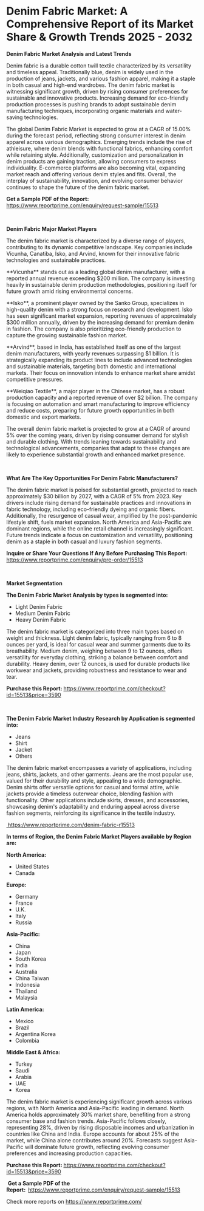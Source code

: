 <p><h1>Denim Fabric Market: A Comprehensive Report of its Market Share & Growth Trends 2025 - 2032</h1></p><p><strong>Denim Fabric Market Analysis and Latest Trends</strong></p>
<p><p>Denim fabric is a durable cotton twill textile characterized by its versatility and timeless appeal. Traditionally blue, denim is widely used in the production of jeans, jackets, and various fashion apparel, making it a staple in both casual and high-end wardrobes. The denim fabric market is witnessing significant growth, driven by rising consumer preferences for sustainable and innovative products. Increasing demand for eco-friendly production processes is pushing brands to adopt sustainable denim manufacturing techniques, incorporating organic materials and water-saving technologies.</p><p>The global Denim Fabric Market is expected to grow at a CAGR of 15.00% during the forecast period, reflecting strong consumer interest in denim apparel across various demographics. Emerging trends include the rise of athleisure, where denim blends with functional fabrics, enhancing comfort while retaining style. Additionally, customization and personalization in denim products are gaining traction, allowing consumers to express individuality. E-commerce platforms are also becoming vital, expanding market reach and offering various denim styles and fits. Overall, the interplay of sustainability, innovation, and evolving consumer behavior continues to shape the future of the denim fabric market.</p></p>
<p><strong>Get a Sample PDF of the Report:&nbsp;</strong> <a href="https://www.reportprime.com/enquiry/request-sample/15513?utm_campaign=2755&utm_medium=2&utm_source=Github&utm_content=ia&utm_term=20032025&utm_id=denim-fabric">https://www.reportprime.com/enquiry/request-sample/15513</a></p>
<p>&nbsp;</p>
<p><strong>Denim Fabric Major Market Players</strong></p>
<p><p>The denim fabric market is characterized by a diverse range of players, contributing to its dynamic competitive landscape. Key companies include Vicunha, Canatiba, Isko, and Arvind, known for their innovative fabric technologies and sustainable practices.</p><p>**Vicunha** stands out as a leading global denim manufacturer, with a reported annual revenue exceeding $200 million. The company is investing heavily in sustainable denim production methodologies, positioning itself for future growth amid rising environmental concerns.</p><p>**Isko**, a prominent player owned by the Sanko Group, specializes in high-quality denim with a strong focus on research and development. Isko has seen significant market expansion, reporting revenues of approximately $300 million annually, driven by the increasing demand for premium denim in fashion. The company is also prioritizing eco-friendly production to capture the growing sustainable fashion market.</p><p>**Arvind**, based in India, has established itself as one of the largest denim manufacturers, with yearly revenues surpassing $1 billion. It is strategically expanding its product lines to include advanced technologies and sustainable materials, targeting both domestic and international markets. Their focus on innovation intends to enhance market share amidst competitive pressures.</p><p>**Weiqiao Textile**, a major player in the Chinese market, has a robust production capacity and a reported revenue of over $2 billion. The company is focusing on automation and smart manufacturing to improve efficiency and reduce costs, preparing for future growth opportunities in both domestic and export markets.</p><p>The overall denim fabric market is projected to grow at a CAGR of around 5% over the coming years, driven by rising consumer demand for stylish and durable clothing. With trends leaning towards sustainability and technological advancements, companies that adapt to these changes are likely to experience substantial growth and enhanced market presence.</p></p>
<p>&nbsp;</p>
<p><strong>What Are The Key Opportunities For Denim Fabric Manufacturers?</strong></p>
<p><p>The denim fabric market is poised for substantial growth, projected to reach approximately $30 billion by 2027, with a CAGR of 5% from 2023. Key drivers include rising demand for sustainable practices and innovations in fabric technology, including eco-friendly dyeing and organic fibers. Additionally, the resurgence of casual wear, amplified by the post-pandemic lifestyle shift, fuels market expansion. North America and Asia-Pacific are dominant regions, while the online retail channel is increasingly significant. Future trends indicate a focus on customization and versatility, positioning denim as a staple in both casual and luxury fashion segments.</p></p>
<p><strong>Inquire or Share Your Questions If Any Before Purchasing This Report:</strong> <a href="https://www.reportprime.com/enquiry/pre-order/15513?utm_campaign=2755&utm_medium=2&utm_source=Github&utm_content=ia&utm_term=20032025&utm_id=denim-fabric">https://www.reportprime.com/enquiry/pre-order/15513</a></p>
<p>&nbsp;</p>
<p><strong>Market Segmentation</strong></p>
<p><strong>The Denim Fabric Market Analysis by types is segmented into:</strong></p>
<p><ul><li>Light Denim Fabric</li><li>Medium Denim Fabric</li><li>Heavy Denim Fabric</li></ul></p>
<p><p>The denim fabric market is categorized into three main types based on weight and thickness. Light denim fabric, typically ranging from 6 to 8 ounces per yard, is ideal for casual wear and summer garments due to its breathability. Medium denim, weighing between 9 to 12 ounces, offers versatility for everyday clothing, striking a balance between comfort and durability. Heavy denim, over 12 ounces, is used for durable products like workwear and jackets, providing robustness and resistance to wear and tear.</p></p>
<p><strong>Purchase this Report:&nbsp;</strong><a href="https://www.reportprime.com/checkout?id=15513&price=3590&utm_campaign=2755&utm_medium=2&utm_source=Github&utm_content=ia&utm_term=20032025&utm_id=denim-fabric">https://www.reportprime.com/checkout?id=15513&price=3590</a></p>
<p>&nbsp;</p>
<p><strong>The Denim Fabric Market Industry Research by Application is segmented into:</strong></p>
<p><ul><li>Jeans</li><li>Shirt</li><li>Jacket</li><li>Others</li></ul></p>
<p><p>The denim fabric market encompasses a variety of applications, including jeans, shirts, jackets, and other garments. Jeans are the most popular use, valued for their durability and style, appealing to a wide demographic. Denim shirts offer versatile options for casual and formal attire, while jackets provide a timeless outerwear choice, blending fashion with functionality. Other applications include skirts, dresses, and accessories, showcasing denim's adaptability and enduring appeal across diverse fashion segments, reinforcing its significance in the textile industry.</p></p>
<p><a href="https://www.reportprime.com/denim-fabric-r15513?utm_campaign=2755&utm_medium=2&utm_source=Github&utm_content=ia&utm_term=20032025&utm_id=denim-fabric">&nbsp;https://www.reportprime.com/denim-fabric-r15513</a></p>
<p><strong>In terms of Region, the Denim Fabric Market Players available by Region are:</strong></p>
<p>
    <p> <strong> North America: </strong>
        <ul>
            <li>United States</li>
            <li>Canada</li>
        </ul>
        </p> 
    <p> <strong> Europe: </strong>
        <ul>
            <li>Germany</li>
            <li>France</li>
            <li>U.K.</li>
            <li>Italy</li>
            <li>Russia</li>
        </ul>
        </p> 
    <p> <strong> Asia-Pacific: </strong>
        <ul>
            <li>China</li>
            <li>Japan</li>
            <li>South Korea</li>
            <li>India</li>
            <li>Australia</li>
            <li>China Taiwan</li>
            <li>Indonesia</li>
            <li>Thailand</li>
            <li>Malaysia</li>
        </ul>
        </p> 
    <p> <strong> Latin America: </strong>
        <ul>
            <li>Mexico</li>
            <li>Brazil</li>
            <li>Argentina Korea</li>
            <li>Colombia</li>
        </ul>
        </p> 
    <p> <strong> Middle East & Africa: </strong>
        <ul>
            <li>Turkey</li>
            <li>Saudi</li>
            <li>Arabia</li>
            <li>UAE</li>
            <li>Korea</li>
        </ul>
    </p>
    </p>
<p><p>The denim fabric market is experiencing significant growth across various regions, with North America and Asia-Pacific leading in demand. North America holds approximately 30% market share, benefiting from a strong consumer base and fashion trends. Asia-Pacific follows closely, representing 28%, driven by rising disposable incomes and urbanization in countries like China and India. Europe accounts for about 25% of the market, while China alone contributes around 20%. Forecasts suggest Asia-Pacific will dominate future growth, reflecting evolving consumer preferences and increasing production capacities.</p></p>
<p><strong>Purchase this Report: </strong><a href="https://www.reportprime.com/checkout?id=15513&price=3590&utm_campaign=2755&utm_medium=2&utm_source=Github&utm_content=ia&utm_term=20032025&utm_id=denim-fabric">https://www.reportprime.com/checkout?id=15513&price=3590</a></p>
<p>&nbsp;<strong>Get a Sample PDF of the Report:&nbsp;&nbsp;</strong><a href="https://www.reportprime.com/enquiry/request-sample/15513?utm_campaign=2755&utm_medium=2&utm_source=Github&utm_content=ia&utm_term=20032025&utm_id=denim-fabric">https://www.reportprime.com/enquiry/request-sample/15513</a></p>
<p><strong></strong></p>
<p>Check more reports on <a href="https://www.reportprime.com/?utm_campaign=2755&utm_medium=2&utm_source=Github&utm_content=ia&utm_term=20032025&utm_id=denim-fabric">https://www.reportprime.com/</a></p>